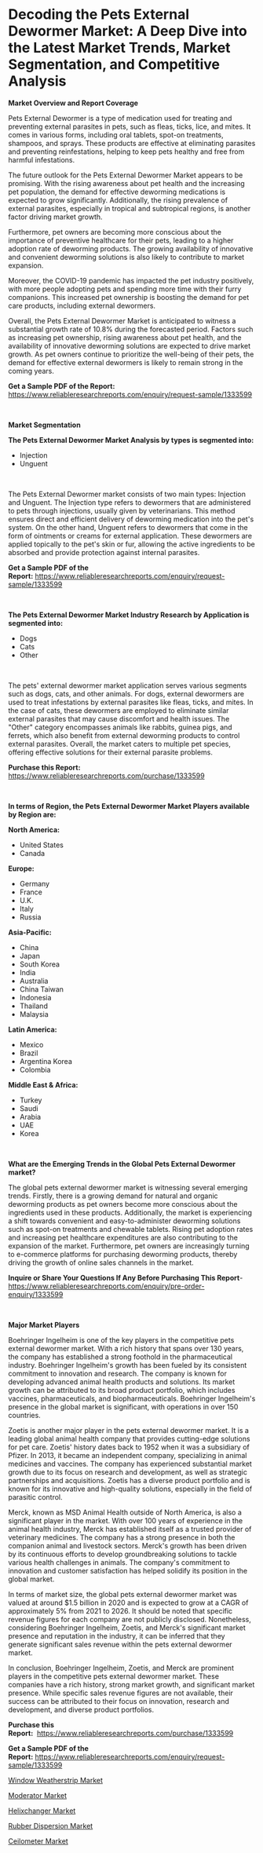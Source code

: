 <p><h1>Decoding the Pets External Dewormer Market: A Deep Dive into the Latest Market Trends, Market Segmentation, and Competitive Analysis</h1></p><p><strong>Market Overview and Report Coverage</strong></p>
<p><p>Pets External Dewormer is a type of medication used for treating and preventing external parasites in pets, such as fleas, ticks, lice, and mites. It comes in various forms, including oral tablets, spot-on treatments, shampoos, and sprays. These products are effective at eliminating parasites and preventing reinfestations, helping to keep pets healthy and free from harmful infestations.</p><p>The future outlook for the Pets External Dewormer Market appears to be promising. With the rising awareness about pet health and the increasing pet population, the demand for effective deworming medications is expected to grow significantly. Additionally, the rising prevalence of external parasites, especially in tropical and subtropical regions, is another factor driving market growth.</p><p>Furthermore, pet owners are becoming more conscious about the importance of preventive healthcare for their pets, leading to a higher adoption rate of deworming products. The growing availability of innovative and convenient deworming solutions is also likely to contribute to market expansion.</p><p>Moreover, the COVID-19 pandemic has impacted the pet industry positively, with more people adopting pets and spending more time with their furry companions. This increased pet ownership is boosting the demand for pet care products, including external dewormers.</p><p>Overall, the Pets External Dewormer Market is anticipated to witness a substantial growth rate of 10.8% during the forecasted period. Factors such as increasing pet ownership, rising awareness about pet health, and the availability of innovative deworming solutions are expected to drive market growth. As pet owners continue to prioritize the well-being of their pets, the demand for effective external dewormers is likely to remain strong in the coming years.</p></p>
<p><strong>Get a Sample PDF of the Report:</strong> <a href="https://www.reliableresearchreports.com/enquiry/request-sample/1333599">https://www.reliableresearchreports.com/enquiry/request-sample/1333599</a></p>
<p>&nbsp;</p>
<p><strong>Market Segmentation</strong></p>
<p><strong>The Pets External Dewormer Market Analysis by types is segmented into:</strong></p>
<p><ul><li>Injection</li><li>Unguent</li></ul></p>
<p>&nbsp;</p>
<p><p>The Pets External Dewormer market consists of two main types: Injection and Unguent. The Injection type refers to dewormers that are administered to pets through injections, usually given by veterinarians. This method ensures direct and efficient delivery of deworming medication into the pet's system. On the other hand, Unguent refers to dewormers that come in the form of ointments or creams for external application. These dewormers are applied topically to the pet's skin or fur, allowing the active ingredients to be absorbed and provide protection against internal parasites.</p></p>
<p><strong>Get a Sample PDF of the Report:</strong>&nbsp;<a href="https://www.reliableresearchreports.com/enquiry/request-sample/1333599">https://www.reliableresearchreports.com/enquiry/request-sample/1333599</a></p>
<p>&nbsp;</p>
<p><strong>The Pets External Dewormer Market Industry Research by Application is segmented into:</strong></p>
<p><ul><li>Dogs</li><li>Cats</li><li>Other</li></ul></p>
<p>&nbsp;</p>
<p><p>The pets' external dewormer market application serves various segments such as dogs, cats, and other animals. For dogs, external dewormers are used to treat infestations by external parasites like fleas, ticks, and mites. In the case of cats, these dewormers are employed to eliminate similar external parasites that may cause discomfort and health issues. The "Other" category encompasses animals like rabbits, guinea pigs, and ferrets, which also benefit from external deworming products to control external parasites. Overall, the market caters to multiple pet species, offering effective solutions for their external parasite problems.</p></p>
<p><strong>Purchase this Report:</strong>&nbsp; <a href="https://www.reliableresearchreports.com/purchase/1333599">https://www.reliableresearchreports.com/purchase/1333599</a></p>
<p>&nbsp;</p>
<p><strong>In terms of Region, the Pets External Dewormer Market Players available by Region are:</strong></p>
<p>
    <p> <strong> North America: </strong>
        <ul>
            <li>United States</li>
            <li>Canada</li>
        </ul>
        </p> 
    <p> <strong> Europe: </strong>
        <ul>
            <li>Germany</li>
            <li>France</li>
            <li>U.K.</li>
            <li>Italy</li>
            <li>Russia</li>
        </ul>
        </p> 
    <p> <strong> Asia-Pacific: </strong>
        <ul>
            <li>China</li>
            <li>Japan</li>
            <li>South Korea</li>
            <li>India</li>
            <li>Australia</li>
            <li>China Taiwan</li>
            <li>Indonesia</li>
            <li>Thailand</li>
            <li>Malaysia</li>
        </ul>
        </p> 
    <p> <strong> Latin America: </strong>
        <ul>
            <li>Mexico</li>
            <li>Brazil</li>
            <li>Argentina Korea</li>
            <li>Colombia</li>
        </ul>
        </p> 
    <p> <strong> Middle East & Africa: </strong>
        <ul>
            <li>Turkey</li>
            <li>Saudi</li>
            <li>Arabia</li>
            <li>UAE</li>
            <li>Korea</li>
        </ul>
    </p>
    </p>
<p>&nbsp;</p>
<p><strong>What are the Emerging Trends in the Global Pets External Dewormer market?</strong></p>
<p><p>The global pets external dewormer market is witnessing several emerging trends. Firstly, there is a growing demand for natural and organic deworming products as pet owners become more conscious about the ingredients used in these products. Additionally, the market is experiencing a shift towards convenient and easy-to-administer deworming solutions such as spot-on treatments and chewable tablets. Rising pet adoption rates and increasing pet healthcare expenditures are also contributing to the expansion of the market. Furthermore, pet owners are increasingly turning to e-commerce platforms for purchasing deworming products, thereby driving the growth of online sales channels in the market.</p></p>
<p><strong>Inquire or Share Your Questions If Any Before Purchasing This Report</strong>- <a href="https://www.reliableresearchreports.com/enquiry/pre-order-enquiry/1333599">https://www.reliableresearchreports.com/enquiry/pre-order-enquiry/1333599</a></p>
<p>&nbsp;</p>
<p><strong>Major Market Players</strong></p>
<p><p>Boehringer Ingelheim is one of the key players in the competitive pets external dewormer market. With a rich history that spans over 130 years, the company has established a strong foothold in the pharmaceutical industry. Boehringer Ingelheim's growth has been fueled by its consistent commitment to innovation and research. The company is known for developing advanced animal health products and solutions. Its market growth can be attributed to its broad product portfolio, which includes vaccines, pharmaceuticals, and biopharmaceuticals. Boehringer Ingelheim's presence in the global market is significant, with operations in over 150 countries.</p><p>Zoetis is another major player in the pets external dewormer market. It is a leading global animal health company that provides cutting-edge solutions for pet care. Zoetis' history dates back to 1952 when it was a subsidiary of Pfizer. In 2013, it became an independent company, specializing in animal medicines and vaccines. The company has experienced substantial market growth due to its focus on research and development, as well as strategic partnerships and acquisitions. Zoetis has a diverse product portfolio and is known for its innovative and high-quality solutions, especially in the field of parasitic control.</p><p>Merck, known as MSD Animal Health outside of North America, is also a significant player in the market. With over 100 years of experience in the animal health industry, Merck has established itself as a trusted provider of veterinary medicines. The company has a strong presence in both the companion animal and livestock sectors. Merck's growth has been driven by its continuous efforts to develop groundbreaking solutions to tackle various health challenges in animals. The company's commitment to innovation and customer satisfaction has helped solidify its position in the global market.</p><p>In terms of market size, the global pets external dewormer market was valued at around $1.5 billion in 2020 and is expected to grow at a CAGR of approximately 5% from 2021 to 2026. It should be noted that specific revenue figures for each company are not publicly disclosed. Nonetheless, considering Boehringer Ingelheim, Zoetis, and Merck's significant market presence and reputation in the industry, it can be inferred that they generate significant sales revenue within the pets external dewormer market.</p><p>In conclusion, Boehringer Ingelheim, Zoetis, and Merck are prominent players in the competitive pets external dewormer market. These companies have a rich history, strong market growth, and significant market presence. While specific sales revenue figures are not available, their success can be attributed to their focus on innovation, research and development, and diverse product portfolios.</p></p>
<p><strong>Purchase this Report:</strong>&nbsp;&nbsp;<a href="https://www.reliableresearchreports.com/purchase/1333599">https://www.reliableresearchreports.com/purchase/1333599</a></p>
<p></p>
<p><strong>Get a Sample PDF of the Report:</strong>&nbsp;<a href="https://www.reliableresearchreports.com/enquiry/request-sample/1333599">https://www.reliableresearchreports.com/enquiry/request-sample/1333599</a></p>
<p><p><a href="https://www.linkedin.com/pulse/window-weatherstrip-market-size-growth-forecast-from-2023-/">Window Weatherstrip Market</a></p><p><a href="https://medium.com/@alesiabrahimi58/moderator-market-size-growth-forecast-2023-2030-0eb9f81eafdc">Moderator Market</a></p><p><a href="https://medium.com/@jewelmohr/helixchanger-market-size-growth-forecast-2023-2030-cc6a3a10af1d">Helixchanger Market</a></p><p><a href="https://www.linkedin.com/pulse/rubber-dispersion-market-insights-players-forecast-till-2030/">Rubber Dispersion Market</a></p><p><a href="https://www.linkedin.com/pulse/ceilometer-market-research-report-unlocks/">Ceilometer Market</a></p></p>